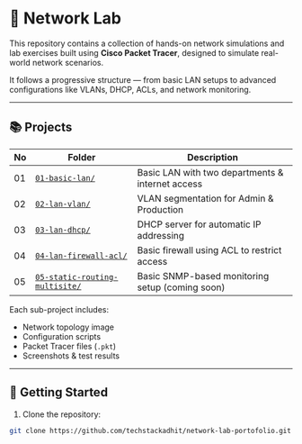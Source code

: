 # 🧪 Network Lab

This repository contains a collection of hands-on network simulations and lab exercises built using **Cisco Packet Tracer**, designed to simulate real-world network scenarios.

It follows a progressive structure — from basic LAN setups to advanced configurations like VLANs, DHCP, ACLs, and network monitoring.

---

## 📚 Projects

| No | Folder                 | Description                                           |
|----|------------------------|-------------------------------------------------------|
| 01 | [`01-basic-lan/`](/01-basic-lan)        | Basic LAN with two departments & internet access      |
| 02 | [`02-lan-vlan/`](/02-lan-vlan)         | VLAN segmentation for Admin & Production              |
| 03 | [`03-lan-dhcp/`](/03-lan-dhcp)         | DHCP server for automatic IP addressing               |
| 04 | [`04-lan-firewall-acl/`](/04-lan-firewall-acl) | Basic firewall using ACL to restrict access           |
| 05 | [`05-static-routing-multisite/`](/05-static-routing-multisite)   | Basic SNMP-based monitoring setup (coming soon)       |

Each sub-project includes:
- Network topology image
- Configuration scripts
- Packet Tracer files (`.pkt`)
- Screenshots & test results

---

## 🚀 Getting Started

1. Clone the repository:
```bash
git clone https://github.com/techstackadhit/network-lab-portofolio.git

